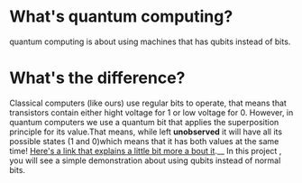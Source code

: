 # What's quantum computing?
quantum computing is about using machines that has qubits instead of bits.
# What's the difference?
Classical computers (like ours) use regular bits to operate, that means that transistors contain either hight voltage for 1 or low voltage for 0.
However, in quantum computers we use a quantum bit that applies the superposition principle for its value.That means, while left **unobserved** it will have all its possible states (1 and 0)which means that it has both values at the same time!
[Here's a link that explains a little bit more a bout it](https://www.youtube.com/watch?v=JhHMJCUmq28).__
In this project , you will see a simple demonstration about using qubits instead of normal bits.

